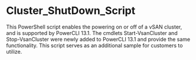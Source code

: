 # Cluster_ShutDown_Script
This PowerShell script enables the powering on or off of a vSAN cluster, and is supported by PowerCLI 13.1.
The cmdlets Start-VsanCluster and Stop-VsanCluster were newly added to PowerCLI 13.1 and provide the same functionality.
This script serves as an additional sample for customers to utilize.

